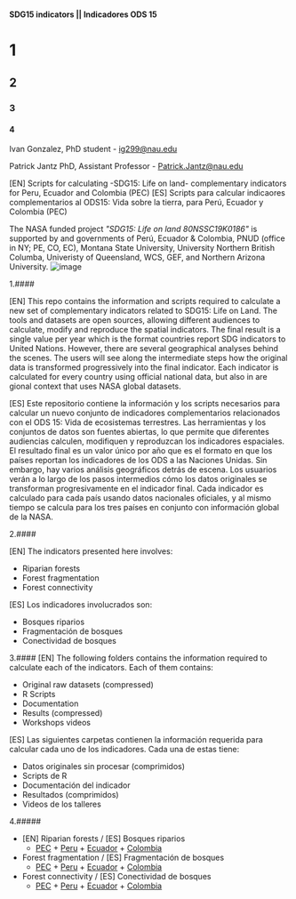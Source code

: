 #### SDG15 indicators || Indicadores ODS 15
# 1
## 2
### 3
#### 4




Ivan Gonzalez, PhD student - ig299@nau.edu

Patrick Jantz PhD, Assistant Professor - Patrick.Jantz@nau.edu


[EN] Scripts for calculating -SDG15: Life on land- complementary indicators for Peru, Ecuador and Colombia (PEC)
[ES] Scripts para calcular indicaores complementarios al ODS15: Vida sobre la tierra, para Perú, Ecuador y Colombia (PEC)


The NASA funded project *"SDG15: Life on land 80NSSC19K0186"* is supported by and governments of Perú, Ecuador & Colombia, PNUD (office in NY; PE, CO, EC), Montana State University, University Northern British Columba, Univeristy of Queensland, WCS, GEF, and Northern Arizona University.
![image](https://github.com/gonzalezivan90/SDG15_indicators/sponsors.png)

1.####

[EN] This repo contains the information and scripts required to calculate a new set of complementary indicators related to SDG15: Life on Land. The tools and datasets are open sources, allowing different audiences to calculate, modify and reproduce the spatial indicators. The final result is a single value per year which is the format countries report SDG indicators to United Nations. However, there are several geographical analyses behind the scenes. The users will see along the intermediate steps how the original data is transformed progressively into the final indicator. Each indicator is calculated for every country using official national data, but also in are gional context that uses NASA global datasets.

[ES] Este repositorio contiene la información y los scripts necesarios para calcular un nuevo conjunto de indicadores complementarios relacionados con el ODS 15: Vida de ecosistemas terrestres. Las herramientas y los conjuntos de datos son fuentes abiertas, lo que permite que diferentes audiencias calculen, modifiquen y reproduzcan los indicadores espaciales. El resultado final es un valor único por año que es el formato en que los países reportan los indicadores de los ODS a las Naciones Unidas. Sin embargo, hay varios análisis geográficos detrás de escena. Los usuarios verán a lo largo de los pasos intermedios cómo los datos originales se transforman progresivamente en el indicador final. Cada indicador es calculado para cada país usando datos nacionales oficiales, y al mismo tiempo se calcula para los tres países en conjunto con información global de la NASA.

2.####

[EN] The indicators presented here involves:
- Riparian forests
- Forest fragmentation
- Forest connectivity

[ES] Los indicadores involucrados son:
- Bosques riparios
- Fragmentación de bosques
- Conectividad de bosques

3.####
[EN] The following folders contains the information required to calculate each of the indicators. Each of them contains:
- Original raw datasets (compressed)
- R Scripts
- Documentation
- Results (compressed)
- Workshops videos

[ES] Las siguientes carpetas contienen la información requerida para calcular cada uno de los indicadores. Cada una de estas tiene:
- Datos originales sin procesar (comprimidos)
- Scripts de R
- Documentación del indicador
- Resultados (comprimidos)
- Videos de los talleres

4.#####

- [EN] Riparian forests / [ES] Bosques riparios
    + [PEC](https://drive.google.com/open?id=1UqRxnzP2AkwDWD6vmo8kHwHZbfvtaaiW&authuser=ig299%40nau.edu&usp=drive_fs)  + [Peru](https://drive.google.com/open?id=1KME0tvdK8HxQx6G3A7z7vtvqC88fqyAs&authuser=ig299%40nau.edu&usp=drive_fs) + [Ecuador](https://drive.google.com/open?id=16YRC4BjqgC77Ffb2jUP1yV4CfcgI7yDk&authuser=ig299%40nau.edu&usp=drive_fs) + [Colombia](https://drive.google.com/open?id=15j82ajopa_9eYkwSSAr0g39AoC_sX5rE&authuser=ig299%40nau.edu&usp=drive_fs)
- Forest fragmentation  / [ES] Fragmentación de bosques
    + [PEC](https://drive.google.com/open?id=1UHnh3YlG77n_9pbyylUvJb3EljHWLf8R&authuser=ig299%40nau.edu&usp=drive_fs)  + [Peru](https://drive.google.com/open?id=12Q5dd5L2zCnHxszKf3WaU4oGlggxz9mW&authuser=ig299%40nau.edu&usp=drive_fs) + [Ecuador](https://drive.google.com/open?id=1-teq0EtIdQAwMpPXIkGQhY7HFJOMVULr&authuser=ig299%40nau.edu&usp=drive_fs) + [Colombia](https://drive.google.com/open?id=15vOPVm05wtunAdtiiOFwHuSbVODKMfN2&authuser=ig299%40nau.edu&usp=drive_fs)
- Forest connectivity / [ES] Conectividad de bosques
    + [PEC]()  + [Peru]() + [Ecuador]() + [Colombia]()





